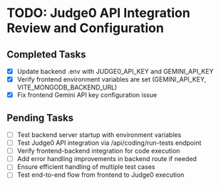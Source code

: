 # TODO: Judge0 API Integration Review and Configuration

## Completed Tasks

- [x] Update backend .env with JUDGE0_API_KEY and GEMINI_API_KEY
- [x] Verify frontend environment variables are set (GEMINI_API_KEY, VITE_MONGODB_BACKEND_URL)
- [x] Fix frontend Gemini API key configuration issue

## Pending Tasks

- [ ] Test backend server startup with environment variables
- [ ] Test Judge0 API integration via /api/coding/run-tests endpoint
- [ ] Verify frontend-backend integration for code execution
- [ ] Add error handling improvements in backend route if needed
- [ ] Ensure efficient handling of multiple test cases
- [ ] Test end-to-end flow from frontend to Judge0 execution
